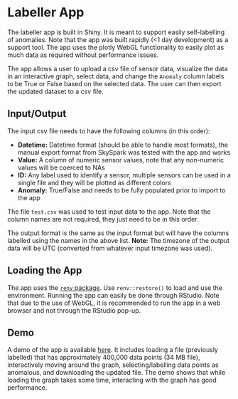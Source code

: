 # Labeller App

The labeller app is built in Shiny. It is meant to support easily self-labelling of anomalies. Note that the app was built rapidly (<1 day development) as a support tool. The app uses the plotly WebGL functionality to easily plot as much data as required without performance issues.

The app allows a user to upload a csv file of sensor data, visualize the data in an interactive graph, select data, and change the `Anomaly` column labels to be True or False based on the selected data. The user can then export the updated dataset to a csv file.

## Input/Output

The input csv file needs to have the following columns (in this order):

- **Datetime:** Datetime format (should be able to handle most formats), the manual export format from SkySpark was tested with the app and works
- **Value:** A column of numeric sensor values, note that any non-numeric values will be coerced to NAs
- **ID:** Any label used to identify a sensor, multiple sensors can be used in a single file and they will be plotted as different colors
- **Anomaly:** True/False and needs to be fully populated prior to import to the app

The file `test.csv` was used to test input data to the app. Note that the column names are not required, they just need to be in this order.

The output format is the same as the input format but will have the columns labelled using the names in the above list. **Note:** The timezone of the output data will be UTC (converted from whatever input timezone was used).

## Loading the App

The app uses the [`renv` package](https://rstudio.github.io/renv/articles/renv.html). Use `renv::restore()` to load and use the environment. Running the app can easily be done through RStudio. Note that due to the use of WebGL, it is recommended to run the app in a web browser and not through the RStudio pop-up.

## Demo

A demo of the app is available [here](demo/). It includes loading a file (previously labelled) that has approximately 400,000 data points (34 MB file), interactively moving around the graph, selecting/labelling data points as anomalous, and downloading the updated file. The demo shows that while loading the graph takes some time, interacting with the graph has good performance.